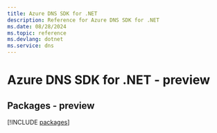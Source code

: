 ```yaml
---
title: Azure DNS SDK for .NET
description: Reference for Azure DNS SDK for .NET
ms.date: 08/28/2024
ms.topic: reference
ms.devlang: dotnet
ms.service: dns
---
```

# Azure DNS SDK for .NET - preview
## Packages - preview
[!INCLUDE [packages](dns-index.md)]